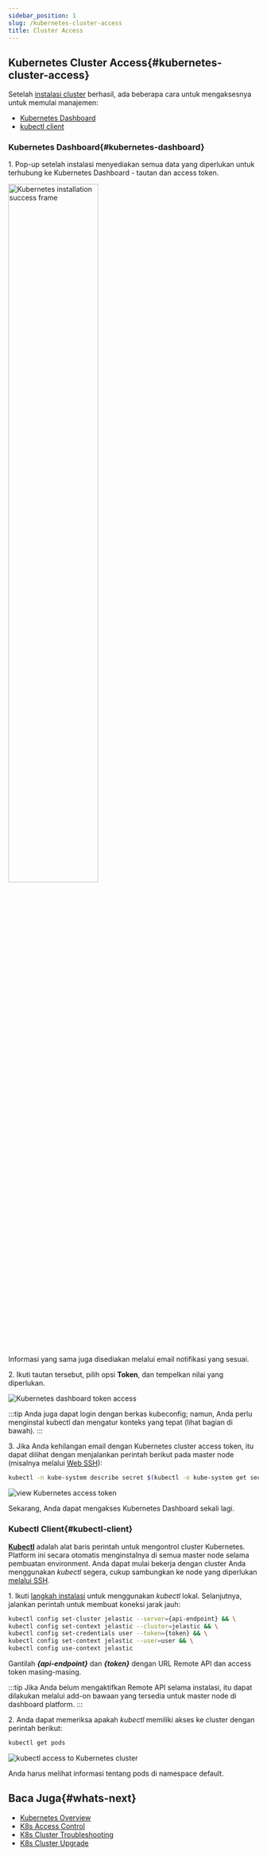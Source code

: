 ```yaml
---
sidebar_position: 1
slug: /kubernetes-cluster-access
title: Cluster Access
---
```

## Kubernetes Cluster Access{#kubernetes-cluster-access}

Setelah [instalasi cluster](<https://docs.dewacloud.com/docs/kubernetes-cluster-installation/>) berhasil, ada beberapa cara untuk mengaksesnya untuk memulai manajemen:

  * [Kubernetes Dashboard](#kubernetes-dashboard)
  * [kubectl client](#kubectl-client)

### Kubernetes Dashboard{#kubernetes-dashboard}

1\. Pop-up setelah instalasi menyediakan semua data yang diperlukan untuk terhubung ke Kubernetes Dashboard - tautan dan access token.

<img src="https://assets.dewacloud.com/dewacloud-docs/kubernetes%20hosting/managing%20kubernetes/Cluster%20Access/01-kubernetes-installation-success-frame.png" alt="Kubernetes installation success frame" width="60%"/>

Informasi yang sama juga disediakan melalui email notifikasi yang sesuai.

2\. Ikuti tautan tersebut, pilih opsi **Token**, dan tempelkan nilai yang diperlukan.

<img src="https://assets.dewacloud.com/dewacloud-docs/kubernetes%20hosting/managing%20kubernetes/Cluster%20Access/02-kubernetes-dashboard-token-access.png" alt="Kubernetes dashboard token access" max-width="100%"/>

:::tip
Anda juga dapat login dengan berkas kubeconfig; namun, Anda perlu menginstal kubectl dan mengatur konteks yang tepat (lihat bagian di bawah).
:::

3\. Jika Anda kehilangan email dengan Kubernetes cluster access token, itu dapat dilihat dengan menjalankan perintah berikut pada master node (misalnya melalui [Web SSH](<https://docs.dewacloud.com/docs/web-ssh-client/>)):

```bash
kubectl -n kube-system describe secret $(kubectl -n kube-system get secret | grep fulladmin | awk '{print $1}') | grep 'token:' | sed -e's/token:\| //g'
```

<img src="https://assets.dewacloud.com/dewacloud-docs/kubernetes%20hosting/managing%20kubernetes/Cluster%20Access/03-view-kubernetes-access-token.png" alt="view Kubernetes access token" max-width="100%"/>

Sekarang, Anda dapat mengakses Kubernetes Dashboard sekali lagi.

### Kubectl Client{#kubectl-client}

**[Kubectl](<https://kubernetes.io/docs/tasks/tools/install-kubectl/>)** adalah alat baris perintah untuk mengontrol cluster Kubernetes. Platform ini secara otomatis menginstalnya di semua master node selama pembuatan environment. Anda dapat mulai bekerja dengan cluster Anda menggunakan _kubectl_ segera, cukup sambungkan ke node yang diperlukan [melalui SSH](<https://docs.dewacloud.com/docs/ssh-access/>).

1\. Ikuti [langkah instalasi](<https://kubernetes.io/docs/tasks/tools/install-kubectl/>) untuk menggunakan _kubectl_ lokal. Selanjutnya, jalankan perintah untuk membuat koneksi jarak jauh:

```bash
kubectl config set-cluster jelastic --server={api-endpoint} && \
kubectl config set-context jelastic --cluster=jelastic && \
kubectl config set-credentials user --token={token} && \
kubectl config set-context jelastic --user=user && \
kubectl config use-context jelastic
```

Gantilah _**\{api-endpoint\}**_ dan _**\{token\}**_ dengan URL Remote API dan access token masing-masing.

:::tip
Jika Anda belum mengaktifkan Remote API selama instalasi, itu dapat dilakukan melalui add-on bawaan yang tersedia untuk master node di dashboard platform.
:::

2\. Anda dapat memeriksa apakah _kubectl_ memiliki akses ke cluster dengan perintah berikut:

```bash
kubectl get pods
```

<img src="https://assets.dewacloud.com/dewacloud-docs/kubernetes%20hosting/managing%20kubernetes/Cluster%20Access/05-kubectl-access-to-kubernetes-cluster.png" alt="kubectl access to Kubernetes cluster" max-width="100%"/>

Anda harus melihat informasi tentang pods di namespace default.

## Baca Juga{#whats-next}

  * [Kubernetes Overview](<https://docs.dewacloud.com/docs/kubernetes-cluster/>)
  * [K8s Access Control](<https://docs.dewacloud.com/docs/kubernetes-access-control/>)
  * [K8s Cluster Troubleshooting](<https://docs.dewacloud.com/docs/kubernetes-troubleshooting/>)
  * [K8s Cluster Upgrade](<https://docs.dewacloud.com/docs/kubernetes-upgrade/>)